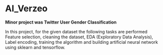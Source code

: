 # AI_Verzeo

**Minor project was Twitter User Gender Classification**

In this project, for the given dataset the following tasks are performed Feature selection, cleaning the dataset, EDA (Exploratory Data Analysis), Label encoding, training the algorithm and building artificial neural network using sklearn and tensorflow.
